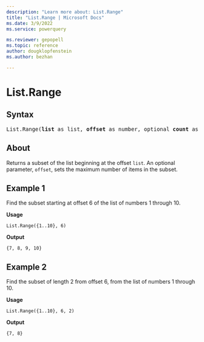 ```yaml
---
description: "Learn more about: List.Range"
title: "List.Range | Microsoft Docs"
ms.date: 3/9/2022
ms.service: powerquery

ms.reviewer: gepopell
ms.topic: reference
author: dougklopfenstein
ms.author: bezhan

---
```

# List.Range

## Syntax

<pre>
List.Range(<b>list</b> as list, <b>offset</b> as number, optional <b>count</b> as nullable number) as list
</pre>
  
## About

Returns a subset of the list beginning at the offset `list`. An optional parameter, `offset`, sets the maximum number of items in the subset.

## Example 1

Find the subset starting at offset 6 of the list of numbers 1 through 10.

**Usage**

```powerquery-m
List.Range({1..10}, 6)
```

**Output**

`{7, 8, 9, 10}`

## Example 2

Find the subset of length 2 from offset 6, from the list of numbers 1 through 10.

**Usage**

```powerquery-m
List.Range({1..10}, 6, 2)
```

**Output**

`{7, 8}`

